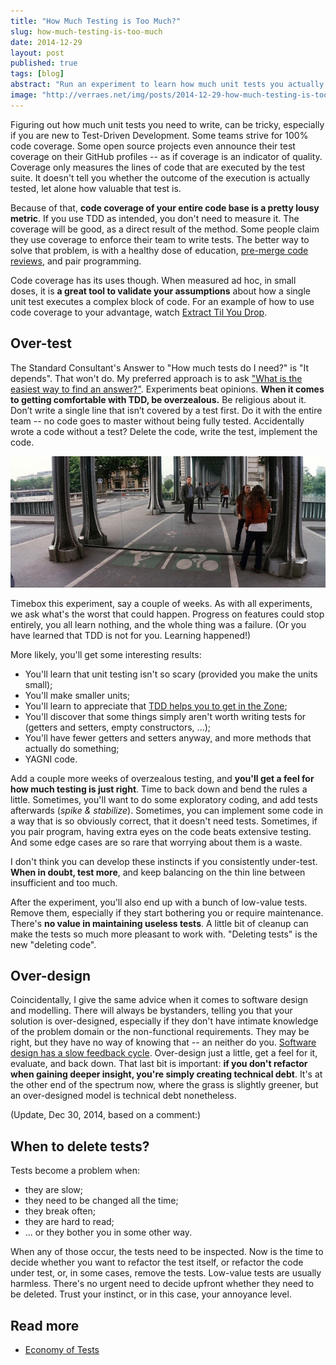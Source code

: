 ```yaml
---
title: "How Much Testing is Too Much?"
slug: how-much-testing-is-too-much
date: 2014-12-29
layout: post
published: true
tags: [blog]
abstract: "Run an experiment to learn how much unit tests you actually need."
image: "http://verraes.net/img/posts/2014-12-29-how-much-testing-is-too-much/inception-mirrors.jpg"
---
```


Figuring out how much unit tests you need to write, can be tricky, especially if you are new to Test-Driven Development. Some teams strive for 100% code coverage. Some open source projects even announce their test coverage on their GitHub profiles -- as if coverage is an indicator of quality. Coverage only measures the lines of code that are executed by the test suite. It doesn't tell you whether the outcome of the execution is actually tested, let alone how valuable that test is. 

Because of that, **code coverage of your entire code base is a pretty lousy metric**. If you use TDD as intended, you don't need to measure it. The coverage will be good, as a direct result of the method. Some people claim they use coverage to enforce their team to write tests. The better way to solve that problem, is with a healthy dose of education, [pre-merge code reviews](/2013/10/pre-merge-code-reviews/), and pair programming. 

Code coverage has its uses though. When measured ad hoc, in small doses, it is **a great tool to validate your assumptions** about how a single unit test executes a complex block of code. For an example of how to use code coverage to your advantage, watch [Extract Til You Drop](/2013/09/extract-till-you-drop/). 

## Over-test

The Standard Consultant's Answer to "How much tests do I need?" is "It depends". That won't do. My preferred approach is to ask ["What is the easiest way to find an answer?"](/2014/03/small-controlled-experiments/). Experiments beat opinions. **When it comes to getting comfortable with TDD, be overzealous.** Be religious about it. Don’t write a single line that isn’t covered by a test first. Do it with the entire team -- no code goes to master without being fully tested. Accidentally wrote a code without a test? Delete the code, write the test, implement the code. 

<img src="/img/posts/2014-12-29-how-much-testing-is-too-much/inception-mirrors-small.jpg" alt="Over-designing">

Timebox this experiment, say a couple of weeks. As with all experiments, we ask what's the worst that could happen. Progress on features could stop entirely, you all learn nothing, and the whole thing was a failure. (Or you have learned that TDD is not for you. Learning happened!)
 
More likely, you'll get some interesting results:
 
 - You'll learn that unit testing isn't so scary (provided you make the units small);
 - You'll make smaller units;
 - You'll learn to appreciate that [TDD helps you to get in the Zone](http://www.jefclaes.be/2014/12/tdd-as-crack-cocaine-of-software.html); 
 - You'll discover that some things simply aren't worth writing tests for (getters and setters, empty constructors, ...);
 - You'll have fewer getters and setters anyway, and more methods that actually do something;
 - YAGNI code.
 
Add a couple more weeks of overzealous testing, and **you'll get a feel for how much testing is just right**. Time to back down and bend the rules a little. Sometimes, you'll want to do some exploratory coding, and add tests afterwards (*spike & stabilize*). Sometimes, you can implement some code in a way that is so obviously correct, that it doesn't need tests. Sometimes, if you pair program, having extra eyes on the code beats extensive testing. And some edge cases are so rare that worrying about them is a waste. 

I don't think you can develop these instincts if you consistently under-test. **When in doubt, test more**, and keep balancing on the thin line between insufficient and too much. 
 
After the experiment, you'll also end up with a bunch of low-value tests. Remove them, especially if they start bothering you or require maintenance. There's **no value in maintaining useless tests**. A little bit of cleanup can make the tests so much more pleasant to work with. "Deleting tests" is the new "deleting code".
  
## Over-design

Coincidentally, I give the same advice when it comes to software design and modelling. There will always be bystanders, telling you that your solution is over-designed, especially if they don't have intimate knowledge of the problem domain or the non-functional requirements. They may be right, but they have no way of knowing that -- an neither do you. [Software design has a slow feedback cycle](/2014/10/software-design-is-just-theory/). Over-design just a little, get a feel for it, evaluate, and back down. That last bit is important: **if you don't refactor when gaining deeper insight, you're simply creating technical debt**. It's at the other end of the spectrum now, where the grass is slightly greener, but an over-designed model is technical debt nonetheless.  
  
  
(Update, Dec 30, 2014, based on a comment:)  

## When to delete tests?
 
Tests become a problem when:
 
- they are slow;
- they need to be changed all the time;
- they break often;
- they are hard to read;
- ... or they bother you in some other way.
 
When any of those occur, the tests need to be inspected. Now is the time to decide whether you want to refactor the test itself, or refactor the code under test, or, in some cases, remove the tests. Low-value tests are usually harmless. There's no urgent need to decide upfront whether they need to be deleted. Trust your instinct, or in this case, your annoyance level.

## Read more

- [Economy of Tests](/2015/01/economy-of-tests/)

